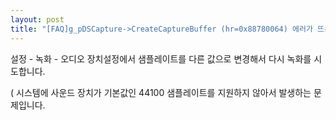 ```yaml
---
layout: post
title: "[FAQ]g_pDSCapture->CreateCaptureBuffer (hr=0x88780064) 에러가 뜨는 경우 ( 윈도우 XP )"
---
```


설정 - 녹화 - 오디오 장치설정에서 샘플레이트를 다른 값으로 변경해서 다시 녹화를 시도합니다.

( 시스템에 사운드 장치가 기본값인 44100 샘플레이트를 지원하지 않아서 발생하는 문제입니다.

